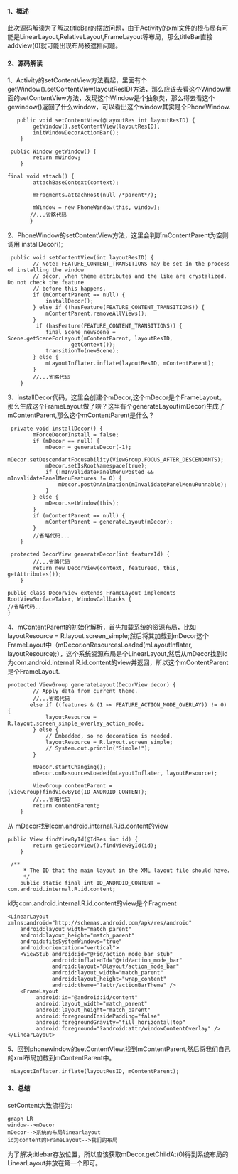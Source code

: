 #### 1、概述
此次源码解读为了解决titleBar的摆放问题，由于Activity的xml文件的根布局有可能是LinearLayout,RelativeLayout,FrameLayout等布局，那么titleBar直接addview(0)就可能出现布局被遮挡问题。
#### 2、源码解读
1、Activity的setContentView方法看起，里面有个 getWindow().setContentView(layoutResID)方法，那么应该去看这个Window里面的setContentView方法，发现这个Window是个抽象类，那么得去看这个gewindow()返回了什么window，可以看出这个window其实是个PhoneWindow.

```
   public void setContentView(@LayoutRes int layoutResID) {
        getWindow().setContentView(layoutResID);
        initWindowDecorActionBar();
    }
```

```
 public Window getWindow() {
        return mWindow;
    }
```

```
final void attach() {
        attachBaseContext(context);

        mFragments.attachHost(null /*parent*/);

        mWindow = new PhoneWindow(this, window);
       //...省略代码
       }
```


2、PhoneWindow的setContentView方法，这里会判断mContentParent为空则调用 installDecor();

```
 public void setContentView(int layoutResID) {
        // Note: FEATURE_CONTENT_TRANSITIONS may be set in the process of installing the window
        // decor, when theme attributes and the like are crystalized. Do not check the feature
        // before this happens.
        if (mContentParent == null) {
            installDecor();
        } else if (!hasFeature(FEATURE_CONTENT_TRANSITIONS)) {
            mContentParent.removeAllViews();
        }
         if (hasFeature(FEATURE_CONTENT_TRANSITIONS)) {
            final Scene newScene = Scene.getSceneForLayout(mContentParent, layoutResID,
                    getContext());
            transitionTo(newScene);
        } else {
            mLayoutInflater.inflate(layoutResID, mContentParent);
        }
        //...省略代码
    }
```

3、installDecor代码，这里会创建个mDecor,这个mDecor是个FrameLayout。那么生成这个FrameLayout做了啥？这里有个generateLayout(mDecor)生成了mContentParent,那么这个mContentParent是什么？

```
 private void installDecor() {
        mForceDecorInstall = false;
        if (mDecor == null) {
            mDecor = generateDecor(-1);
            mDecor.setDescendantFocusability(ViewGroup.FOCUS_AFTER_DESCENDANTS);
            mDecor.setIsRootNamespace(true);
            if (!mInvalidatePanelMenuPosted && mInvalidatePanelMenuFeatures != 0) {
                mDecor.postOnAnimation(mInvalidatePanelMenuRunnable);
            }
        } else {
            mDecor.setWindow(this);
        }
        if (mContentParent == null) {
            mContentParent = generateLayout(mDecor);
        }
        //省略代码...
    }
```

```
 protected DecorView generateDecor(int featureId) {
        //...省略代码
        return new DecorView(context, featureId, this, getAttributes());
    }
```

```
public class DecorView extends FrameLayout implements RootViewSurfaceTaker, WindowCallbacks {
//省略代码...
}
```

4、mContentParent的初始化解析，首先加载系统的资源布局，比如layoutResource = R.layout.screen_simple;然后将其加载到mDecor这个FrameLayout中（mDecor.onResourcesLoaded(mLayoutInflater, layoutResource);），这个系统资源布局是个LinearLayout,然后从mDecor找到id为com.android.internal.R.id.content的view并返回，所以这个mContentParent是个FrameLayout.


```
protected ViewGroup generateLayout(DecorView decor) {
        // Apply data from current theme.
        //...省略代码
       else if ((features & (1 << FEATURE_ACTION_MODE_OVERLAY)) != 0) {
            layoutResource = R.layout.screen_simple_overlay_action_mode;
        } else {
            // Embedded, so no decoration is needed.
            layoutResource = R.layout.screen_simple;
            // System.out.println("Simple!");
        }

        mDecor.startChanging();
        mDecor.onResourcesLoaded(mLayoutInflater, layoutResource);

        ViewGroup contentParent = (ViewGroup)findViewById(ID_ANDROID_CONTENT);
        //...省略代码
        return contentParent;
    }
```
从 mDecor找到com.android.internal.R.id.content的view
```
public View findViewById(@IdRes int id) {
        return getDecorView().findViewById(id);
    }
```

```
 /**
     * The ID that the main layout in the XML layout file should have.
     */
    public static final int ID_ANDROID_CONTENT = com.android.internal.R.id.content;
```
id为com.android.internal.R.id.content的view是个Fragment
```
<LinearLayout xmlns:android="http://schemas.android.com/apk/res/android"
    android:layout_width="match_parent"
    android:layout_height="match_parent"
    android:fitsSystemWindows="true"
    android:orientation="vertical">
    <ViewStub android:id="@+id/action_mode_bar_stub"
              android:inflatedId="@+id/action_mode_bar"
              android:layout="@layout/action_mode_bar"
              android:layout_width="match_parent"
              android:layout_height="wrap_content"
              android:theme="?attr/actionBarTheme" />
    <FrameLayout
         android:id="@android:id/content"
         android:layout_width="match_parent"
         android:layout_height="match_parent"
         android:foregroundInsidePadding="false"
         android:foregroundGravity="fill_horizontal|top"
         android:foreground="?android:attr/windowContentOverlay" />
</LinearLayout>
```

5、回到phonewindow的setContentView,找到mContentParent,然后将我们自己的xml布局加载到mContentParent中。

```
 mLayoutInflater.inflate(layoutResID, mContentParent);
```


#### 3、总结
setContent大致流程为:
```
graph LR
window-->mDecor
mDecor-->系统的布局linearlayout
id为content的FrameLayout-->我们的布局
```
为了解决titlebar存放位置，所以应该获取mDecor.getChildAt(0)得到系统布局的LinearLayout并放在第一个即可。






